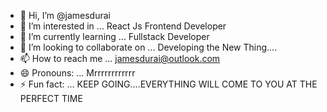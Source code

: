 - 👋 Hi, I’m @jamesdurai
- 👀 I’m interested in ... React Js Frontend Developer
- 🌱 I’m currently learning ... Fullstack Developer
- 💞️ I’m looking to collaborate on ... Developing the New Thing....
- 📫 How to reach me ... jamesdurai@outlook.com
- 😄 Pronouns: ... Mrrrrrrrrrrrr
- ⚡ Fun fact: ... KEEP GOING....EVERYTHING WILL COME TO YOU AT THE PERFECT TIME

<!---
jamesdurai/jamesdurai is a ✨ special ✨ repository because its `README.md` (this file) appears on your GitHub profile.
You can click the Preview link to take a look at your changes.
--->
